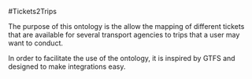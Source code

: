 #Tickets2Trips

The purpose of this ontology is the allow the mapping of different tickets that are available for several transport agencies to trips that a user may want to conduct.

In order to facilitate the use of the ontology, it is inspired by GTFS and designed to make integrations easy.

